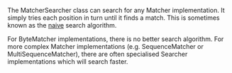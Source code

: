 The MatcherSearcher class can search for any Matcher implementation.  It simply tries each position in turn until it finds a match.  This is sometimes known as the [naive](http://en.wikipedia.org/wiki/String_searching_algorithm#Na.C3.AFve_string_search) search algorithm.

For ByteMatcher implementations, there is no better search algorithm. For more complex Matcher implementations (e.g. SequenceMatcher or MultiSequenceMatcher), there are often specialised Searcher implementations which will search faster.